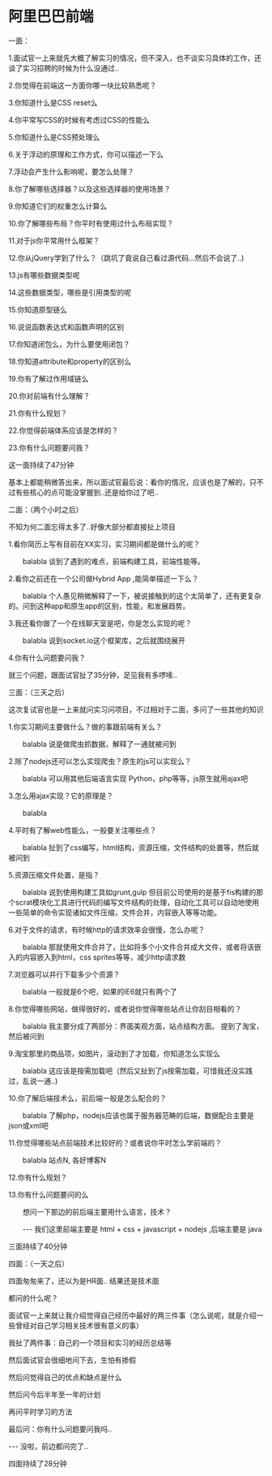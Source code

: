 # 阿里巴巴前端

一面：

1.面试官一上来就先大概了解实习的情况，但不深入，也不谈实习具体的工作，还谈了实习招聘的时候为什么没通过..

2.你觉得在前端这一方面你哪一块比较熟悉呢？  


3.你知道什么是CSS reset么

4.你平常写CSS的时候有考虑过CSS的性能么

5.你知道什么是CSS预处理么

6.关于浮动的原理和工作方式，你可以描述一下么

7.浮动会产生什么影响呢，要怎么处理？

8.你了解哪些选择器？以及这些选择器的使用场景？

9.你知道它们的权重怎么计算么

10.你了解哪些布局？你平时有使用过什么布局实现？

11.对于js你平常用什么框架？

12.你从jQuery学到了什么？（跳坑了竟说自己看过源代码...然后不会说了..)

13.js有哪些数据类型呢

14.这些数据类型，哪些是引用类型的呢

15.你知道原型链么

16.说说函数表达式和函数声明的区别

17.你知道闭包么，为什么要使用闭包？

18.你知道attribute和property的区别么

19.你有了解过作用域链么

20.你对前端有什么理解？

21.你有什么规划？

22.你觉得前端体系应该是怎样的？

23.你有什么问题要问我？



这一面持续了47分钟

基本上都能稍微答出来，所以面试官最后说：看你的情况，应该也是了解的，只不过有些核心的点可能没掌握到..还是给你过了吧..





二面：（两个小时之后）

不知为何二面忘得太多了..好像大部分都直接扯上项目

1.看你简历上写有目前在XX实习，实习期间都是做什么的呢？

　　balabla 谈到了遇到的难点，前端构建工具，前端性能等。

2.看你之前还在一个公司做Hybrid App ,能简单描述一下么？

　　balabla  个人愚见稍微解释了一下，被说接触到的这个太简单了，还有更复杂的。问到这种app和原生app的区别，性能，和发展趋势。

3.我还看你做了一个在线聊天室是吧，你是怎么实现的呢？

　　balabla  说到socket.io这个框架库，之后就围绕展开

4.你有什么问题要问我？



就三个问题，跟面试官扯了35分钟，足见我有多啰嗦..



三面：（三天之后）

这次复试官也是一上来就问实习问项目，不过相对于二面，多问了一些其他的知识

1.你实习期间主要做什么？做的事跟前端有关么？

　　balabla 说是做爬虫抓数据，解释了一通就被问到

2.除了nodejs还可以怎么实现爬虫？原生的js可以实现么？

　　balabla 可以用其他后端语言实现 Python，php等等，js原生就用ajax吧

3.怎么用ajax实现？它的原理是？

　　balabla

4.平时有了解web性能么，一般要关注哪些点？

　　balabla 扯到了css编写，html结构，资源压缩，文件结构的处置等，然后就被问到

5.资源压缩文件处置，是指？

　　balabla 说到使用构建工具如grunt,gulp 但目前公司使用的是基于fis构建的那个scrat模块化工具进行代码的编写文件结构的处理，自动化工具可以自动地使用一些简单的命令实现诸如文件压缩，文件合并，内容嵌入等等功能。

6.对于文件的请求，有时候http的请求效率会很慢，怎么办呢？

　　balabla 那就使用文件合并了，比如将多个小文件合并成大文件，或者将该嵌入的内容嵌入到html，css sprites等等，减少http请求数

7.浏览器可以并行下载多少个资源？

　　balabla  一般就是6个吧，如果的IE6就只有两个了

8.你觉得哪些网站，做得很好的，或者说你觉得哪些站点让你刮目相看的？

　　balabla  我主要分成了两部分：界面美观方面，站点结构方面。 提到了淘宝，然后被问到

9.淘宝那里的商品项，如图片，滚动到了才加载，你知道怎么实现么

　　balabla 这应该是按需加载吧（然后又扯到了js按需加载，可惜我还没实践过，乱说一通..)

10.你了解后端技术么，前后端一般是怎么配合的？

　　balabla 了解php，nodejs应该也属于服务器范畴的后端，数据配合主要是json或xml吧

11.你觉得哪些站点前端技术比较好的？或者说你平时怎么学前端的？

　　balabla  站点N, 各好博客N

12.你有什么规划？



13.你有什么问题要问的么

　　想问一下那边的前后端主要用什么语言，技术？

　　--- 我们这里前端主要是 html + css + javascript + nodejs ,后端主要是 java



三面持续了40分钟



 四面：（一天之后）

四面匆匆来了，还以为是HR面.. 结果还是技术面

都问的什么呢？



面试官一上来就让我介绍觉得自己经历中最好的两三件事（怎么说呢，就是介绍一些曾经对自己学习相关技术很有意义的事）

我扯了两件事：自己的一个项目和实习的经历总结等

然后面试官会很细地问下去，生怕有掺假

然后问觉得自己的优点和缺点是什么

然后问今后半年至一年的计划

再问平时学习的方法

最后问：你有什么问题要问我吗..

 --- 没啦，前边都问完了..



四面持续了28分钟
